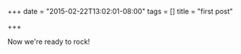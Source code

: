 +++
date = "2015-02-22T13:02:01-08:00"
tags = []
title = "first post"

+++

Now we're ready to rock!